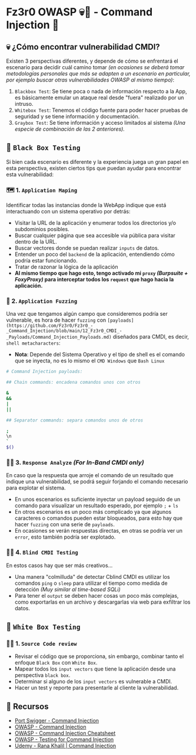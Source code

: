 # Fz3r0 OWASP 💀🐝 - Command Injection 💉

## 💀 ¿Cómo encontrar vulnerabilidad CMDI?

Existen 3 perspectivas diferentes, y depende de cómo se enfrentará el escenario para decidir cuál camino tomar _(en ocasiones se deberá tomar metodologías personales que más se adapten a un escenario en particular, por ejemplo buscar otras vulnerabilidades OWASP al mismo tiempo)_:

1. `Blackbox Test`: Se tiene poca o nada de información respecto a la App, es básicamente emular un ataque real desde "fuera" realizado por un intruso. 
2. `Whitebox Test`: Tenemos el código fuente para poder hacer pruebas de seguridad y se tiene información y documentación.
3. `Graybox Test`: Se tiene información y acceso limitados al sistema _(Una especie de combinación de las 2 anteriores)._

## 👿 `Black Box Testing`

Si bien cada escenario es diferente y la experiencia juega un gran papel en esta perspectiva, existen ciertos tips que puedan ayudar para encontrar esta vulnerabilidad:

### 🗺️ 1. `Application Maping` 

Identificar todas las instancias donde la WebApp indique que está interactuando con un sistema operativo por detrás:

- Visitar la URL de la aplicación y enumerar todos los directorios y/o subdominios posibles.
- Buscar cualquier página que sea accesible via pública para visitar dentro de la URL.
- Buscar vectores donde se puedan realizar `inputs` de datos.
- Entender un poco del `backend` de la aplicación, entendiendo cómo podría estar funcionando.
- Tratar de razonar la lógica de la aplicación
- **Al mismo tiempo que hago esto, tengo activado mi `proxy` _(Burpsuite + FoxyProxy)_ para interceptar todos los `request` que hago hacia la aplicación.**

### 📜 2. `Application Fuzzing` 

Una vez que tengamos algún campo que consideremos podría ser vulnerable, es hora de hacer `fuzzing` con `[payloads](https://github.com/Fz3r0/Fz3r0_-_Command_Injection/blob/main/12_Fz3r0_CMDI_-_Payloads/Command_Injection_Payloads.md)` diseñados para CMDI, es decir, `shell metacharacters`:

- **Nota**: Depende del Sistema Operativo y el tipo de shell es el comando que se inyecta, no es lo mismo el `CMD Windows` que `Bash Linux`

````sh
# Command Injection payloads:

## Chain commands: encadena comandos unos con otros

&
&&
|
||

## Separator commands: separa comandos unos de otros

;
\n
`
$()

````

### 🕵️‍♂️ 3. `Response Analyze` _(For In-Band CMDI only)_ 

En caso que la respuesta que arroje el comando de un resultado que indique una vulnerabilidad, se podrá seguir forjando el comando necesario para explotar el sistema.

- En unos escenarios es suficiente inyectar un payload seguido de un comando para visualizar un resultado esperado, por ejemplo `;` + `ls`
- En otros escenarios es un poco más complicado ya que algunos caracteres o comandos pueden estar bloqueados, para esto hay que hacer `fuzzing` con una serie de `payloads`.
- En ocasiones se verán respuestas directas, en otras se podría ver un `error`, esto también podría ser explotado. 

### 🕵️‍♂️ 4. `Blind CMDI Testing` 

En estos casos hay que ser más creativos... 

- Una manera "colmilluda" de detectar Cblind CMDI es utilizar los comandos `ping` o `sleep` para utilizar el tiempo como medida de detección _(Muy similar al time-based SQLi)_
- Para tener el `output` se deben hacer cosas un poco más complejas, como exportarlas en un archivo y descargarlas via web para exfiltrar los datos. 

## 👼 `White Box Testing`

### 🕵️‍♂️ 1. `Source Code review` 

- Revisar el código que se proporciona, sin embargo, combinar tanto el enfoque `Black Box` con `White Box`.
- Mapear todos los `input vectors` que tiene la aplicación desde una perspectiva `black box`.
- Determinar si alguno de los `input vectors` es vulnerable a CMDI.
- Hacer un test y reporte para presentarle al cliente la vulnerabilidad. 

## 📖 Recursos

- [Port Swigger - Command Injection](https://portswigger.net/web-security/os-command-injection)
- [OWASP - Command Injection](https://owasp.org/www-community/attacks/Command_Injection)
- [OWASP - Command Injection Cheatsheet](https://cheatsheetseries.owasp.org/cheatsheets/OS_Command_Injection_Defense_Cheat_Sheet.html)
- [OWASP - Testing for Command Injection](https://owasp.org/www-project-web-security-testing-guide/latest/4-Web_Application_Security_Testing/07-Input_Validation_Testing/12-Testing_for_Command_Injection)
- [Udemy - Rana Khalil | Command Injection ](https://www.udemy.com/course/mastering-command-injection-the-ultimate-hands-on-course/learn/lecture/39297722#overview)


